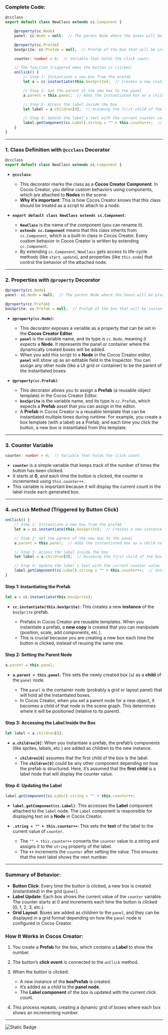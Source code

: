 ### Complete Code:

```typescript
@ccclass
export default class NewClass extends cc.Component {

    @property(cc.Node)
    panel: cc.Node = null;  // The parent Node where the boxes will be placed.

    @property(cc.Prefab)
    boxSprite: cc.Prefab = null;  // Prefab of the box that will be instantiated on button click.

    counter: number = 0;  // Variable that holds the click count.

    // The function triggered when the button is clicked.
    onClick() {
        // Step 1: Instantiate a new box from the prefab
        let a = cc.instantiate(this.boxSprite);  // Creates a new instance of the boxPrefab.

        // Step 2: Set the parent of the new box to the panel
        a.parent = this.panel;  // Adds the instantiated box as a child to the panel node.

        // Step 3: Access the label inside the box
        let label = a.children[0];  // Assuming the first child of the box is the label.

        // Step 4: Update the label's text with the current counter value
        label.getComponent(cc.Label).string = "" + this.counter++;  // Sets the label's text to the counter and increments it.
    }
}
```

---

### 1. **Class Definition with `@ccclass` Decorator**

```typescript
@ccclass
export default class NewClass extends cc.Component {
```

* **`@ccclass`**:

  * This decorator marks the class as a **Cocos Creator Component**. In Cocos Creator, you define custom behaviors using components, which are attached to **Nodes** in the scene.
  * **Why it’s important**: This is how Cocos Creator knows that this class should be treated as a script to attach to a node.

* **`export default class NewClass extends cc.Component`**:

  * **`NewClass`** is the name of the component (you can rename it).
  * **`extends cc.Component`** means that this class inherits from `cc.Component`, which is a built-in class in Cocos Creator. Every custom behavior in Cocos Creator is written by extending `cc.Component`.
  * By extending `cc.Component`, `NewClass` gets access to life-cycle methods (like `start`, `update`), and properties (like `this.node`) that control the behavior of the attached node.

---

### 2. **Properties with `@property` Decorator**

```typescript
@property(cc.Node)
panel: cc.Node = null;  // The parent Node where the boxes will be placed.

@property(cc.Prefab)
boxSprite: cc.Prefab = null;  // Prefab of the box that will be instantiated on button click.
```

* **`@property(cc.Node)`**:

  * This decorator exposes a variable as a property that can be set in the **Cocos Creator Editor**.
  * **`panel`** is the variable name, and its type is `cc.Node`, meaning it expects a **Node**. It represents the panel or container where the dynamically created boxes will be added.
  * When you add this script to a **Node** in the Cocos Creator editor, **`panel`** will show up as an editable field in the Inspector. You can assign any other node (like a UI grid or container) to be the parent of the instantiated boxes.

* **`@property(cc.Prefab)`**:

  * This decorator allows you to assign a **Prefab** (a reusable object template) in the Cocos Creator Editor.
  * **`boxSprite`** is the variable name, and its type is `cc.Prefab`, which expects a **Prefab** asset that you can assign in the editor.
  * A **Prefab** in Cocos Creator is a reusable template that can be instantiated multiple times during runtime. For example, you create a box template (with a label) as a Prefab, and each time you click the button, a new box is instantiated from this template.

---

### 3. **Counter Variable**

```typescript
counter: number = 0;  // Variable that holds the click count.
```

* **`counter`** is a simple variable that keeps track of the number of times the button has been clicked.
* It starts at **0**, and each time the button is clicked, the counter is incremented using `this.counter++`.
* This variable is important because it will display the current count in the label inside each generated box.

---

### 4. **`onClick` Method (Triggered by Button Click)**

```typescript
onClick() {
    // Step 1: Instantiate a new box from the prefab
    let a = cc.instantiate(this.boxSprite);  // Creates a new instance of the boxPrefab.

    // Step 2: Set the parent of the new box to the panel
    a.parent = this.panel;  // Adds the instantiated box as a child to the panel node.

    // Step 3: Access the label inside the box
    let label = a.children[0];  // Assuming the first child of the box is the label.

    // Step 4: Update the label's text with the current counter value
    label.getComponent(cc.Label).string = "" + this.counter++;  // Sets the label's text to the counter and increments it.
}
```

#### Step 1: **Instantiating the Prefab**

```typescript
let a = cc.instantiate(this.boxSprite);
```

* **`cc.instantiate(this.boxSprite)`**: This creates a new **instance** of the `boxSprite` prefab.

  * Prefabs in Cocos Creator are reusable templates. When you instantiate a prefab, a **new copy** is created that you can manipulate (position, scale, add components, etc.).
  * This is crucial because you are creating a new box each time the button is clicked, instead of reusing the same one.

#### Step 2: **Setting the Parent Node**

```typescript
a.parent = this.panel;
```

* **`a.parent = this.panel`**: This sets the newly created box (`a`) as a **child** of the `panel` node.

  * The `panel` is the container node (probably a grid or layout panel) that will hold all the instantiated boxes.
  * In Cocos Creator, when you set a parent node for a new object, it becomes a child of that node in the scene graph. This determines where it will be positioned (relative to its parent).

#### Step 3: **Accessing the Label Inside the Box**

```typescript
let label = a.children[0];
```

* **`a.children[0]`**: When you instantiate a prefab, the prefab’s components (like sprites, labels, etc.) are added as children to the new instance.

  * **`children[0]`** assumes that the first child of the box is the label.
  * The **`children[0]`** could be any other component depending on how the prefab is structured. Here, it’s assumed that the **first child** is a label node that will display the counter value.

#### Step 4: **Updating the Label**

```typescript
label.getComponent(cc.Label).string = "" + this.counter++;
```

* **`label.getComponent(cc.Label)`**: This accesses the **Label** component attached to the `label` node. The `Label` component is responsible for displaying text on a **Node** in Cocos Creator.
* **`.string = "" + this.counter++`**: This sets the **text** of the label to the current value of `counter`.

  * The `"" + this.counter++` converts the `counter` value to a string and assigns it to the `string` property of the label.
  * The **`++`** increments the `counter` after setting the value. This ensures that the next label shows the next number.

---

### **Summary of Behavior:**

* **Button Click**: Every time the button is clicked, a new box is created (instantiated) in the grid (`panel`).
* **Label Update**: Each box shows the current value of the `counter` variable. The counter starts at 0 and increments each time the button is clicked (0, 1, 2, 3, etc.).
* **Grid Layout**: Boxes are added as children to the `panel`, and they can be displayed in a grid format depending on how the `panel` node is configured in Cocos Creator.

### **How It Works in Cocos Creator**:

1. You create a **Prefab** for the box, which contains a **Label** to show the number.
2. The button’s **click event** is connected to the `onClick` method.
3. When the button is clicked:

   * A new instance of the **boxPrefab** is created.
   * It’s added as a child to the **panel node**.
   * The **Label component** of the box is updated with the current click count.
4. This process repeats, creating a dynamic grid of boxes where each box shows an incrementing number.

---
![Static Badge](https://img.shields.io/badge/Aditya%20Kumar-black?style=for-the-badge&logo=atlasos&logoColor=%23ffffff)